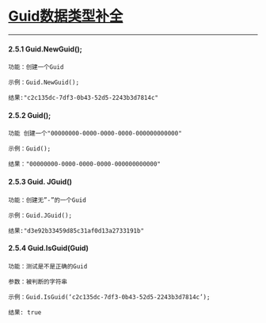 # [Guid数据类型补全](http://api.1473.cn/example/Guid.htm)

---

#### 2.5.1 Guid.NewGuid\(\);

```
功能：创建一个Guid

示例：Guid.NewGuid();

结果:"c2c135dc-7df3-0b43-52d5-2243b3d7814c"
```

#### 2.5.2 Guid\(\);

```
功能 创建一个"00000000-0000-0000-0000-000000000000"

示例：Guid();

结果："00000000-0000-0000-0000-000000000000"
```

#### 2.5.3 Guid. JGuid\(\)

```
功能：创建无”-”的一个Guid

示例：Guid.JGuid();

结果:"d3e92b33459d85c31af0d13a2733191b"
```

#### 2.5.4 Guid.IsGuid\(Guid\)

```
功能：测试是不是正确的Guid

参数：被判断的字符串

示例：Guid.IsGuid(‘c2c135dc-7df3-0b43-52d5-2243b3d7814c’);

结果: true
```



